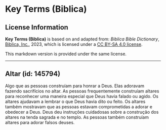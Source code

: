 # Key Terms (Biblica)

## License Information

**Key Terms (Biblica)** is based on and adapted from: _Biblica Bible Dictionary_, [Biblica, Inc.](https://www.biblica.com/), 2023, which is licensed under a [CC BY-SA 4.0 license](https://creativecommons.org/licenses/by-sa/4.0/legalcode.en).

This markdown version is provided under the same license.



--------------------------------

## Altar (id: 145794)

Algo que as pessoas construíam para honrar a Deus. Elas adoravam fazendo sacrifícios no altar. As pessoas frequentemente construíam altares para reconhecer uma maneira especial que Deus havia falado ou agido. Os altares ajudavam a lembrar o que Deus havia dito ou feito. Os altares também mostravam que as pessoas estavam comprometidas a adorar e obedecer a Deus. Deus deu instruções cuidadosas sobre a construção dos altares na tenda sagrada e no templo. As pessoas também construíam altares para adorar falsos deuses.


